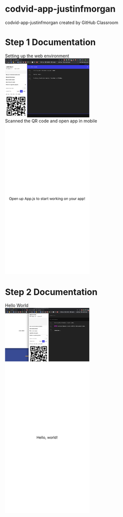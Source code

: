 # codvid-app-justinfmorgan
codvid-app-justinfmorgan created by GitHub Classroom

# Step 1 Documentation
Setting up the web environment
<br/>
<img src="./images/Step_1_Web.png" width="55%" />
<br/>
Scanned the QR code and open app in mobile
<br/>
<img src="./images/Step_1_ios.PNG" width="55%" />

# Step 2 Documentation
Hello World
<br/>
<img src="./images/step_2_web.png" width="55%" />
<br/>
<img src="./images/step_2_ios.jpeg" width="55%" />
